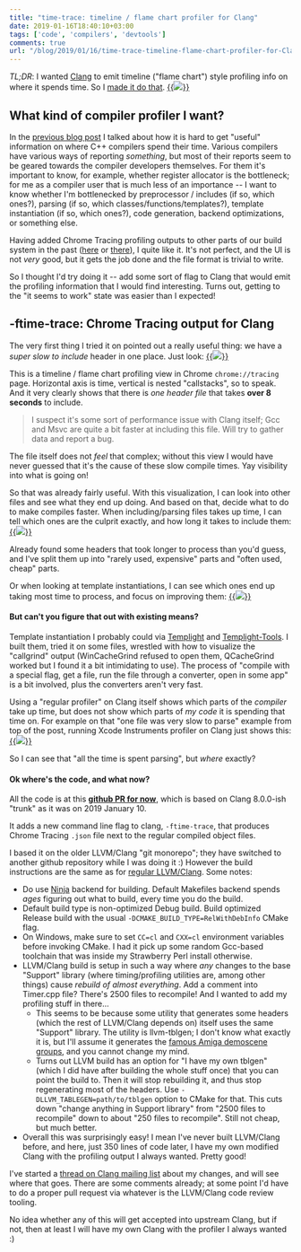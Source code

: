 ```yaml
---
title: "time-trace: timeline / flame chart profiler for Clang"
date: 2019-01-16T18:40:10+03:00
tags: ['code', 'compilers', 'devtools']
comments: true
url: "/blog/2019/01/16/time-trace-timeline-flame-chart-profiler-for-Clang/"
---
```


*TL;DR*: I wanted [Clang](https://clang.llvm.org/) to emit timeline ("flame chart") style profiling info on where it spends time.
So I [made it do that](https://github.com/aras-p/llvm-project-20170507/pull/2). 
[{{<img src="/img/blog/2019/clang-timereport-teaser.png">}}](/img/blog/2019/clang-timereport-teaser.png)


## What kind of compiler profiler I want?

In the [previous blog post](/blog/2019/01/12/Investigating-compile-times-and-Clang-ftime-report/) I talked
about how it is hard to get "useful" information on where C++ compilers spend their time. Various compilers
have various ways of reporting *something*, but most of their reports seem to be geared towards the compiler developers
themselves. For them it's important to know, for example, whether register allocator is the bottleneck; for me as a compiler
user that is much less of an importance -- I want to know whether I'm bottlenecked by preprocessor / includes (if so, which ones?),
parsing (if so, which classes/functions/templates?), template instantiation (if so, which ones?), code generation,
backend optimizations, or something else.

Having added Chrome Tracing profiling outputs to other parts of our build system in the past
([here](/blog/2017/01/23/Chrome-Tracing-as-Profiler-Frontend/) or [there](/blog/2017/08/08/Unreasonable-Effectiveness-of-Profilers/)),
I quite like it. It's not perfect, and the UI is not *very* good, but it gets the job done and the file format
is trivial to write.

So I thought I'd try doing it -- add some sort of flag to Clang that would emit the profiling information
that I would find interesting. Turns out, getting to the "it seems to work" state was easier than I expected!


## -ftime-trace: Chrome Tracing output for Clang

The very first thing I tried it on pointed out a really useful thing: we have a *super slow to include* header in one place. Just look:
[{{<img src="/img/blog/2019/clang-timetrace-long.png">}}](/img/blog/2019/clang-timetrace-long.png)

This is a timeline / flame chart profiling view in Chrome `chrome://tracing` page. Horizontal axis is time, vertical is nested
"callstacks", so to speak. And it very clearly shows that there is *one header file* that takes **over 8 seconds** to include.

> I suspect it's some sort of performance issue with Clang itself; Gcc and Msvc are quite a bit faster at including
> this file. Will try to gather data and report a bug.

The file itself does not *feel* that complex; without this view I would have never guessed that it's the cause
of these slow compile times. Yay visibility into what is going on!

So that was already fairly useful. With this visualization, I can look into other files and see what they end up doing. And based on
that, decide what to do to make compiles faster. When including/parsing files takes up time, I can
tell which ones are the culprit exactly, and how long it takes to include them:
[{{<img src="/img/blog/2019/clang-timetrace-includes.png">}}](/img/blog/2019/clang-timetrace-includes.png)

Already found some headers that took longer to process than you'd guess, and I've split them up into "rarely used, expensive"
parts and "often used, cheap" parts.

Or when looking at template instantiations, I can see which ones end up taking most time to process, and focus on improving them:
[{{<img src="/img/blog/2019/clang-timetrace-instantiation.png">}}](/img/blog/2019/clang-timetrace-instantiation.png)


#### But can't you figure that out with existing means?

Template instantiation I probably could via [Templight](https://github.com/mikael-s-persson/templight) and
[Templight-Tools](https://github.com/mikael-s-persson/templight-tools). I built them, tried it on some files,
wrestled with how to visualize the "callgrind" output (WinCacheGrind refused to open them, QCacheGrind worked but I found it a bit
intimidating to use). The process of "compile with a special flag, get a file, run the file through a converter, open in some app"
is a bit involved, plus the converters aren't very fast.

Using a "regular profiler" on Clang itself shows which parts of the *compiler* take up time, but does not show which parts of *my code*
it is spending that time on. For example on that "one file was very slow to parse" example from top of the post, running
Xcode Instruments profiler on Clang just shows this:
[{{<img src="/img/blog/2019/clang-instruments.png">}}](/img/blog/2019/clang-instruments.png)

So I can see that "all the time is spent parsing", but *where* exactly?


#### Ok where's the code, and what now?

All the code is at this [**github PR for now**](https://github.com/aras-p/llvm-project-20170507/pull/2), which is based on Clang 8.0.0-ish
"trunk" as it was on 2019 January 10.

It adds a new command line flag to clang, `-ftime-trace`, that produces Chrome Tracing `.json` file next to the regular compiled object files.

I based it on the older LLVM/Clang "git monorepo"; they have switched to another github repository while I was doing it :) However
the build instructions are the same as for [regular LLVM/Clang](https://llvm.org/docs/GettingStarted.html#getting-started-quickly-a-summary).
Some notes:

* Do use [Ninja](https://ninja-build.org/) backend for building. Default Makefiles backend spends *ages* figuring out what to build,
  every time you do the build.
* Default build type is non-optimized Debug build. Build optimized Release build with the usual `-DCMAKE_BUILD_TYPE=RelWithDebInfo` CMake flag.
* On Windows, make sure to set `CC=cl` and `CXX=cl` environment variables before invoking CMake. I had it pick up some random Gcc-based
  toolchain that was inside my Strawberry Perl install otherwise.
* LLVM/Clang build is setup in such a way where *any* changes to the base "Support" library (where timing/profiling utilities are,
  among other things) cause *rebuild of almost everything*. Add a comment into Timer.cpp file? There's 2500 files to recompile!
  And I wanted to add my profiling stuff in there...
  * This seems to be because some utility that generates some headers (which the rest of LLVM/Clang depends on) itself uses
    the same "Support" library. The utility is llvm-tblgen; I don't know what exactly it is, but I'll assume it generates the
    [famous Amiga demoscene groups](http://www.pouet.net/groups.php?which=1&order=views), and you cannot change my mind.
  * Turns out LLVM build has an option for "I have my own tblgen" (which I did have after building the whole stuff once) that you can
    point the build to. Then it will stop rebuilding it, and thus stop regenerating most of the headers. Use `-DLLVM_TABLEGEN=path/to/tblgen`
    option to CMake for that. This cuts down "change anything in Support library" from "2500 files to recompile" down to about
    "250 files to recompile". Still not cheap, but much better.
* Overall this was surprisingly easy! I mean I've never built LLVM/Clang before, and here, just 350 lines of code later, I have
  my own modified Clang with the profiling output I always wanted. Pretty good!


I've started a [thread on Clang mailing list](http://lists.llvm.org/pipermail/cfe-dev/2019-January/060836.html)
about my changes, and will see where that goes. There are some comments already; at some point I'd have to do a proper pull request
via whatever is the LLVM/Clang code review tooling.

No idea whether any of this will get accepted into upstream Clang, but if not, then at least I will have my own Clang with the profiler
I always wanted :)

